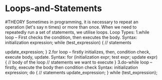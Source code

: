 # Loops-and-Statements
#THEORY
Sometimes in programming, it is necessary to repeat an operation (let's say n times) or more than once.
When we need to repeatedly run a set of statements, we utilise loops.
Loop Types:
1.while loop
– First checks the condition, then executes the body.
Syntax:
initialization expression;
while (test_expression)
{
// statements

update_expression;
}
2.for loop
– firstly initializes, then, condition check, execute body, update.
Syntax:
for (initialization expr; test expr; update expr)
{
// body of the loop
// statements we want to execute
}
3.do-while loop
– firstly, execute the body then condition check
Syntax:
initialization expression;
do
{
// statements
update_expression;
} while (test_expression);
